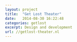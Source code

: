 ```yaml
---
layout: project
title:  "Get Lost Theater"
date:   2014-08-30 16:22:48
categories: getlost
excerpt: Design and development
url: //getlost-theater.nl
---
```

